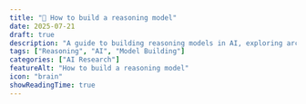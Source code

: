 ```yaml
---
title: "🧠 How to build a reasoning model"
date: 2025-07-21
draft: true
description: "A guide to building reasoning models in AI, exploring architectures and practical steps."
tags: ["Reasoning", "AI", "Model Building"]
categories: ["AI Research"]
featureAlt: "How to build a reasoning model"
icon: "brain"
showReadingTime: true
---
```

